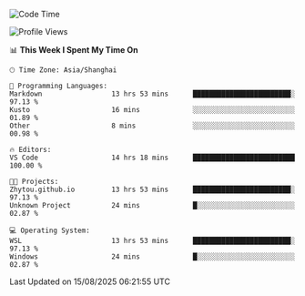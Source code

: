 <!--START_SECTION:waka-->
![Code Time](http://img.shields.io/badge/Code%20Time-3%2C075%20hrs%2059%20mins-blue)

![Profile Views](http://img.shields.io/badge/Profile%20Views-0-blue)

📊 **This Week I Spent My Time On** 

```text
🕑︎ Time Zone: Asia/Shanghai

💬 Programming Languages: 
Markdown                 13 hrs 53 mins      ████████████████████████░   97.13 % 
Kusto                    16 mins             ░░░░░░░░░░░░░░░░░░░░░░░░░   01.89 % 
Other                    8 mins              ░░░░░░░░░░░░░░░░░░░░░░░░░   00.98 % 

🔥 Editors: 
VS Code                  14 hrs 18 mins      █████████████████████████   100.00 % 

🐱‍💻 Projects: 
Zhytou.github.io         13 hrs 53 mins      ████████████████████████░   97.13 % 
Unknown Project          24 mins             █░░░░░░░░░░░░░░░░░░░░░░░░   02.87 % 

💻 Operating System: 
WSL                      13 hrs 53 mins      ████████████████████████░   97.13 % 
Windows                  24 mins             █░░░░░░░░░░░░░░░░░░░░░░░░   02.87 % 
```


 Last Updated on 15/08/2025 06:21:55 UTC
<!--END_SECTION:waka-->